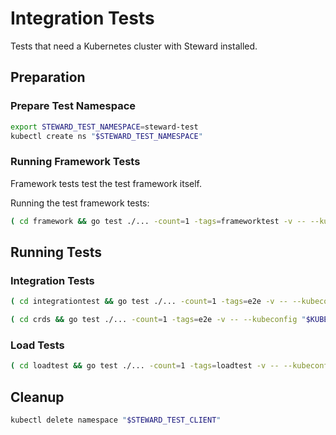 # Integration Tests

Tests that need a Kubernetes cluster with Steward installed.

## Preparation

### Prepare Test Namespace

```bash
export STEWARD_TEST_NAMESPACE=steward-test
kubectl create ns "$STEWARD_TEST_NAMESPACE"
```

### Running Framework Tests

Framework tests test the test framework itself.

Running the test framework tests:

```bash
( cd framework && go test ./... -count=1 -tags=frameworktest -v -- --kubeconfig "$KUBECONFIG" )
```

## Running Tests

### Integration Tests

```bash
( cd integrationtest && go test ./... -count=1 -tags=e2e -v -- --kubeconfig "$KUBECONFIG" )
```

```bash
( cd crds && go test ./... -count=1 -tags=e2e -v -- --kubeconfig "$KUBECONFIG" )
```

### Load Tests

```bash
( cd loadtest && go test ./... -count=1 -tags=loadtest -v -- --kubeconfig "$KUBECONFIG" )
```

## Cleanup

```bash
kubectl delete namespace "$STEWARD_TEST_CLIENT"
```
